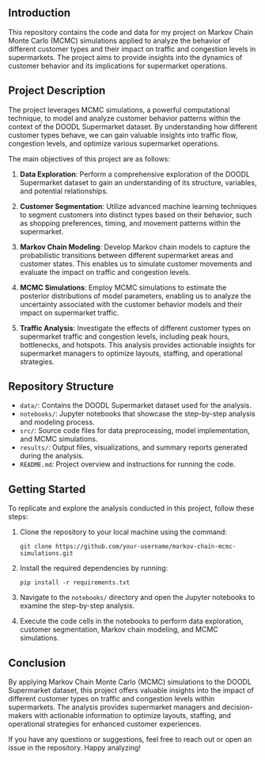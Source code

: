 ## Introduction

This repository contains the code and data for my project on Markov Chain Monte Carlo (MCMC) simulations applied to analyze the behavior of different customer types and their impact on traffic and congestion levels in supermarkets. The project aims to provide insights into the dynamics of customer behavior and its implications for supermarket operations.

## Project Description

The project leverages MCMC simulations, a powerful computational technique, to model and analyze customer behavior patterns within the context of the DOODL Supermarket dataset. By understanding how different customer types behave, we can gain valuable insights into traffic flow, congestion levels, and optimize various supermarket operations.

The main objectives of this project are as follows:

1. **Data Exploration**: Perform a comprehensive exploration of the DOODL Supermarket dataset to gain an understanding of its structure, variables, and potential relationships.

2. **Customer Segmentation**: Utilize advanced machine learning techniques to segment customers into distinct types based on their behavior, such as shopping preferences, timing, and movement patterns within the supermarket.

3. **Markov Chain Modeling**: Develop Markov chain models to capture the probabilistic transitions between different supermarket areas and customer states. This enables us to simulate customer movements and evaluate the impact on traffic and congestion levels.

4. **MCMC Simulations**: Employ MCMC simulations to estimate the posterior distributions of model parameters, enabling us to analyze the uncertainty associated with the customer behavior models and their impact on supermarket traffic.

5. **Traffic Analysis**: Investigate the effects of different customer types on supermarket traffic and congestion levels, including peak hours, bottlenecks, and hotspots. This analysis provides actionable insights for supermarket managers to optimize layouts, staffing, and operational strategies.

## Repository Structure

- `data/`: Contains the DOODL Supermarket dataset used for the analysis.
- `notebooks/`: Jupyter notebooks that showcase the step-by-step analysis and modeling process.
- `src/`: Source code files for data preprocessing, model implementation, and MCMC simulations.
- `results/`: Output files, visualizations, and summary reports generated during the analysis.
- `README.md`: Project overview and instructions for running the code.

## Getting Started

To replicate and explore the analysis conducted in this project, follow these steps:

1. Clone the repository to your local machine using the command:

   ```
   git clone https://github.com/your-username/markov-chain-mcmc-simulations.git
   ```

2. Install the required dependencies by running:

   ```
   pip install -r requirements.txt
   ```

3. Navigate to the `notebooks/` directory and open the Jupyter notebooks to examine the step-by-step analysis.

4. Execute the code cells in the notebooks to perform data exploration, customer segmentation, Markov chain modeling, and MCMC simulations.

## Conclusion

By applying Markov Chain Monte Carlo (MCMC) simulations to the DOODL Supermarket dataset, this project offers valuable insights into the impact of different customer types on traffic and congestion levels within supermarkets. The analysis provides supermarket managers and decision-makers with actionable information to optimize layouts, staffing, and operational strategies for enhanced customer experiences.

If you have any questions or suggestions, feel free to reach out or open an issue in the repository. Happy analyzing!
